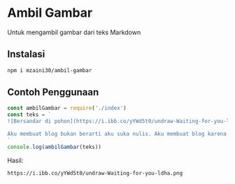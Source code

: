 # Ambil Gambar

Untuk mengambil gambar dari teks Markdown

## Instalasi

```bash
npm i mzaini30/ambil-gambar
```

## Contoh Penggunaan

```javascript
const ambilGambar = require('./index')
const teks = `
![Bersandar di pohon](https://i.ibb.co/yYWd5t0/undraw-Waiting-for-you-ldha.png)

Aku membuat blog bukan berarti aku suka nulis. Aku membuat blog karena aku suka membuat website
`
console.log(ambilGambar(teks))
```

Hasil:

```
https://i.ibb.co/yYWd5t0/undraw-Waiting-for-you-ldha.png
```